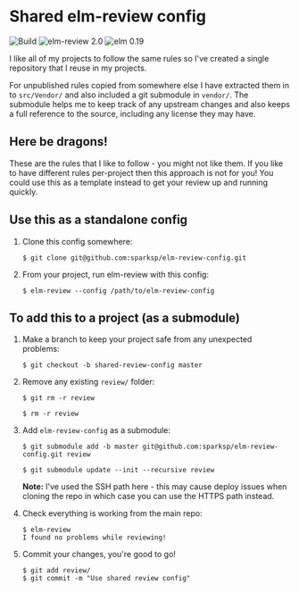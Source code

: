 # Shared elm-review config

![Build](https://github.com/sparksp/elm-review-config/workflows/Build/badge.svg)
![elm-review 2.0](https://img.shields.io/badge/elm--review-2.0-%231293D8)
![elm 0.19](https://img.shields.io/badge/elm-0.19-%231293D8)

I like all of my projects to follow the same rules so I've created a single repository that I reuse in my projects.

For unpublished rules copied from somewhere else I have extracted them in to `src/Vendor/` and also included a git submodule in `vendor/`.  The submodule helps me to keep track of any upstream changes and also keeps a full reference to the source, including any license they may have.


## Here be dragons!

These are the rules that I like to follow - you might not like them. If you like to have different rules per-project then this approach is not for you! You could use this as a template instead to get your review up and running quickly.


## Use this as a standalone config

1. Clone this config somewhere:
    ```
    $ git clone git@github.com:sparksp/elm-review-config.git
    ```

2. From your project, run elm-review with this config:
    ```
    $ elm-review --config /path/to/elm-review-config
    ```


## To add this to a project (as a submodule)

1. Make a branch to keep your project safe from any unexpected problems:
    ```
    $ git checkout -b shared-review-config master
    ```

2. Remove any existing `review/` folder:
    ```
    $ git rm -r review

    $ rm -r review
    ```

3. Add `elm-review-config` as a submodule:
    ```
    $ git submodule add -b master git@github.com:sparksp/elm-review-config.git review

    $ git submodule update --init --recursive review
    ```
    **Note:** I've used the SSH path here - this may cause deploy issues when cloning the repo in which case you can use the HTTPS path instead.

4. Check everything is working from the main repo:
    ```
    $ elm-review
    I found no problems while reviewing!
    ```

5. Commit your changes, you're good to go!
    ```
    $ git add review/
    $ git commit -m "Use shared review config"
    ```
